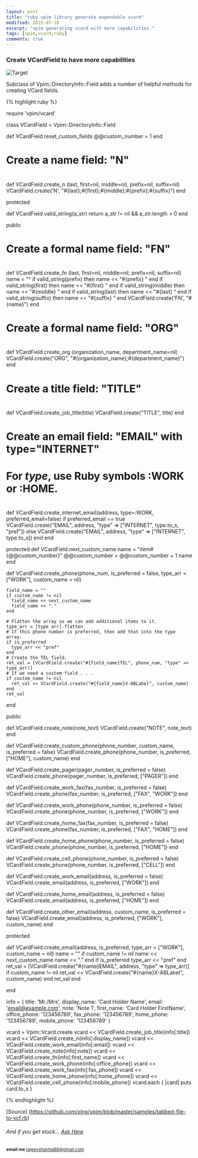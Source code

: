 ```yaml
---
layout: post
title: "ruby vpim library generate expendable vcard"
modified: 2015-07-18
excerpt: "vpim generating vcard with more capabilities."
tags: [vpim,vcard,ruby]
comments: true
---
```


### Create VCardField to have more capabilities

![Target](./../images/vcard.png)


Subclass of Vpim::DirectoryInfo::Field adds a number of helpful methods for creating VCard fields.

{% highlight ruby %}

require 'vpim/vcard'

class VCardField < Vpim::DirectoryInfo::Field

  def VCardField.reset_custom_fields
    @@custom_number = 1
  end

  #
  # Create a name field: "N"
  #
  def VCardField.create_n (last, first=nil, middle=nil, prefix=nil, suffix=nil)
    VCardField.create('N', "#{last};#{first};#{middle};#{prefix};#{suffix}")
  end

  protected
  
  def VCardField.valid_string(a_str)
    return a_str != nil && a_str.length > 0
  end

  public

  #
  # Create a formal name field: "FN"
  #
  def VCardField.create_fn (last, first=nil, middle=nil, prefix=nil, suffix=nil)
    name = ""
    if valid_string(prefix) then
      name << "#{prefix} "
    end
    if valid_string(first) then
      name << "#{first} "
    end
    if valid_string(middle) then
      name << "#{middle} "
    end
    if valid_string(last) then
      name << "#{last} "
    end
    if valid_string(suffix) then
      name << "#{suffix} "
    end
    VCardField.create('FN', "#{name}")
  end

  #
  # Create a formal name field: "ORG"
  #
  def VCardField.create_org (organization_name, department_name=nil)
    VCardField.create("ORG", "#{organization_name};#{department_name}")
  end

  #
  # Create a title field: "TITLE"
  #
  def VCardField.create_job_title(title)
    VCardField.create("TITLE", title)
  end

  #
  # Create an email field: "EMAIL" with type="INTERNET"
  #
  # For _type_, use Ruby symbols :WORK or :HOME.
  #
  def VCardField.create_internet_email(address, type=:WORK, preferred_email=false)
    if preferred_email == true
      VCardField.create("EMAIL", address,
                        "type" => ["INTERNET", type.to_s, "pref"])
    else
      VCardField.create("EMAIL", address,
                        "type" => ["INTERNET", type.to_s])
    end
  end

  protected
  def VCardField.next_custom_name
    name = "item#{@@custom_number}"
    @@custom_number = @@custom_number + 1
    name
  end

  def VCardField.create_phone(phone_num, is_preferred = false, type_arr = ["WORK"],
      custom_name = nil)

    field_name = ""
    if custom_name != nil
      field_name << next_custom_name
      field_name << "."
    end

    # Flatten the array so we can add additional items to it.
    type_arr = [type_arr].flatten
    # If this phone number is preferred, then add that into the type array.
    if is_preferred
      type_arr << "pref"
    end
    # Create the TEL field.
    ret_val = [VCardField.create("#{field_name}TEL", phone_num, "type" => type_arr)]
    # If we need a custom field . . .
    if custom_name != nil
      ret_val << VCardField.create("#{field_name}X-ABLabel", custom_name)
    end
    ret_val
  end

  public
  
  def VCardField.create_note(note_text)
    VCardField.create("NOTE", note_text)
  end

  def VCardField.create_custom_phone(phone_number, custom_name, is_preferred = false)
    VCardField.create_phone(phone_number, is_preferred, ["HOME"], custom_name)
  end

  def VCardField.create_pager(pager_number, is_preferred = false)
    VCardField.create_phone(pager_number, is_preferred, ["PAGER"])
  end

  def VCardField.create_work_fax(fax_number, is_preferred = false)
    VCardField.create_phone(fax_number, is_preferred, ["FAX", "WORK"])
  end

  def VCardField.create_work_phone(phone_number, is_preferred = false)
    VCardField.create_phone(phone_number, is_preferred, ["WORK"])
  end

  def VCardField.create_home_fax(fax_number, is_preferred = false)
    VCardField.create_phone(fax_number, is_preferred, ["FAX", "HOME"])
  end

  def VCardField.create_home_phone(phone_number, is_preferred = false)
    VCardField.create_phone(phone_number, is_preferred, ["HOME"])
  end

  def VCardField.create_cell_phone(phone_number, is_preferred = false)
    VCardField.create_phone(phone_number, is_preferred, ["CELL"])
  end
  
  def VCardField.create_work_email(address, is_preferred = false)
    VCardField.create_email(address, is_preferred, ["WORK"])
  end

  def VCardField.create_home_email(address, is_preferred = false)
    VCardField.create_email(address, is_preferred, ["HOME"])
  end

  def VCardField.create_other_email(address, custom_name, is_preferred = false)
    VCardField.create_email(address, is_preferred, ["WORK"], custom_name)
  end

  protected
  
  def VCardField.create_email(address, is_preferred, type_arr = ["WORK"], custom_name = nil)
    name = ""
    if custom_name != nil
      name << next_custom_name
      name << "."
    end
    if is_preferred
      type_arr << "pref"
    end
    ret_val = [VCardField.create("#{name}EMAIL", address, "type" => type_arr)]
    if custom_name != nil
      ret_val << VCardField.create("#{name}X-ABLabel", custom_name)
    end
    ret_val
  end

end

info = { 
 title: 'Mr./Mrs',
 display_name: 'Card Holder Name',
 email: 'email@example.com',
 note: 'Note 1', 
 first_name: 'Card Holder FirstName',
 office_phone: '123456789',
 fax_phone: '123456789',
 home_phone: '123456789',
 mobile_phone: '123456789'
}
 

vcard = Vpim::Vcard.create
vcard << VCardField.create_job_title(info[:title])
vcard << VCardField.create_n(info[:display_name])
vcard << VCardField.create_work_email(info[:email])
vcard << VCardField.create_note(info[:note]) 
vcard << VCardField.create_fn(info[:first_name])
vcard << VCardField.create_work_phone(info[:office_phone]) 
vcard << VCardField.create_work_fax(info[:fax_phone]) 
vcard << VCardField.create_home_phone(info[:home_phone]) 
vcard << VCardField.create_cell_phone(info[:mobile_phone]) 
vcard.each { |card|
	puts card.to_s
}


{% endhighlight %}

[Source] (https://github.com/xing/vpim/blob/master/samples/tabbed-file-to-vcf.rb)

######  And if you get stuck… [Ask Here](http://stackoverflow.com/)

<sup> <b>email me </b>  [rajeevsharma86@gmail.com](#myfootnote1)</sup>